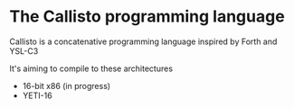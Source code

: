 # The Callisto programming language
Callisto is a concatenative programming language inspired by Forth and YSL-C3

It's aiming to compile to these architectures
- 16-bit x86 (in progress)
- YETI-16

